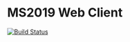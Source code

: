 # MS2019 Web Client

[![Build Status](https://travis-ci.org/isy/MS2019-Web.svg?branch=develop)](https://travis-ci.org/isy/MS2019-Web)
